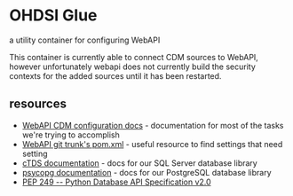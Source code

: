 # OHDSI Glue

a utility container for configuring WebAPI

This container is currently able to connect CDM sources to WebAPI, however unfortunately webapi does not currently build the security contexts for the added sources until it has been restarted.

## resources

* [WebAPI CDM configuration docs](https://github.com/OHDSI/WebAPI/wiki/CDM-Configuration) - documentation for most of the tasks we're trying to accomplish
* [WebAPI git trunk's pom.xml](https://github.com/OHDSI/WebAPI/blob/master/pom.xml) - useful resource to find settings that need setting
* [cTDS documentation](https://zillow.github.io/ctds/index.html) - docs for our SQL Server database library
* [psycopg documentation](https://www.psycopg.org/docs/index.html) - docs for our PostgreSQL database library
* [PEP 249 -- Python Database API Specification v2.0](https://www.python.org/dev/peps/pep-0249/)
